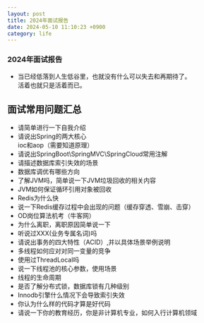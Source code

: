 ```yaml
---
layout: post
title: 2024年面试报告
date: 2024-05-10 11:10:23 +0900
category: life
---
```

### 2024年面试报告
- 当已经低落到人生低谷里，也就没有什么可以失去和再期待了。<br/>活着也就只是活着而已。
## 面试常用问题汇总
- 请简单进行一下自我介绍
- 请说出Spring的两大核心<br/>ioc和aop（需要知道原理）
- 请说出SpringBoot\SpringMVC\SpringCloud常用注解
- 请描述数据库索引失效的场景
- 数据库调优有哪些方向
- 了解JVM吗，简单说一下JVM垃圾回收的相关内容
- JVM如何保证循环引用对象被回收
- Redis为什么快
- 说一下Redis缓存过程中会出现的问题（缓存穿透、雪崩、击穿）
- OD岗位算法机考（牛客网）
- 为什么离职，离职原因简单说一下
- 听说过XXX(业务专属名词)吗
- 请说出事务的四大特性（ACID）,并以具体场景举例说明
- 多线程如何应对对同一变量的竞争
- 使用过ThreadLocal吗
- 说一下线程池的核心参数，使用场景
- 线程的生命周期
- 是否了解分布式锁，数据库锁有几种级别
- Innodb引擎什么情况下会导致索引失效
- 你认为什么样的代码才算是好代码
- 请说一下你的教育经历，你是非计算机专业，如何入行计算机领域